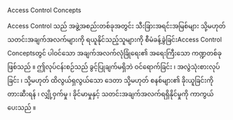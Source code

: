 Access Control Concepts

Access Control သည် အဖွဲ့အစည်းတစ်ခုအတွင်း သီးခြားအရင်းအမြစ်များ သို့မဟုတ် သတင်းအချက်အလက်များကို ရယူနိုင်သည့်သူများကို စီမံခန့်ခွဲခြင်းAccess Control Conceptsတွင် ပါဝင်သော အချက်အလက်လုံခြုံရေး၏ အရေးကြီးသော ကဏ္ဍတစ်ခုဖြစ်သည် ။ ဤလုပ်ငန်းစဉ်သည် ခွင့်ပြုချက်မရှိဘဲ ဝင်ရောက်ခြင်း ၊ အလွဲသုံးစားလုပ်ခြင်း ၊ သို့မဟုတ် ထိလွယ်ရှလွယ်သော ဒေတာ သို့မဟုတ် စနစ်များ၏ ခိုးယူခြင်းကို တားဆီးရန် ၊ လျှို့ဝှက်မှု ၊ ခိုင်မာမှုနှင့် သတင်းအချက်အလက်ရရှိနိုင်မှုကို ကာကွယ်ပေးသည် ။
